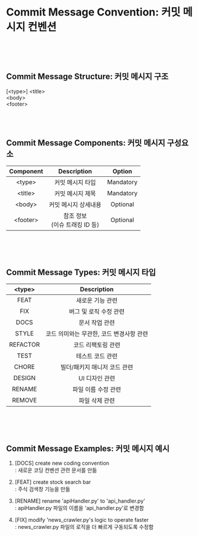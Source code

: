 # Commit Message Convention: 커밋 메시지 컨벤션
<br />
<br />
<br />

## Commit Message Structure: 커밋 메시지 구조
[\<type\>] \<title\> <br />
\<body\> <br />
\<footer\> <br />
<br />
<br />
<br />

## Commit Message Components: 커밋 메시지 구성요소
| Component | Description            | Option    |
|:---------:|:----------------------:|:---------:|
| \<type\>    | 커밋 메시지 타입              | Mandatory |
| \<title\>   | 커밋 메시지 제목              | Mandatory |
| \<body\>    | 커밋 메시지 상세내용            | Optional  |
| \<footer\>  | 참조 정보<br>(이슈 트래킹 ID 등) | Optional  |
<br />
<br />
<br />

## Commit Message Types: 커밋 메시지 타입
| \<type\> | Description             |
|:--------:|:-----------------------:|
| FEAT     | 새로운 기능 관련               |
| FIX      | 버그 및 로직 수정 관련                |
| DOCS     | 문서 작업 관련                |
| STYLE    | 코드 의미와는 무관한, 코드 변경사항 관련 |
| REFACTOR | 코드 리팩토링 관련              |
| TEST     | 테스트 코드 관련               |
| CHORE    | 빌더/패키지 매니저 코드 관련        |
| DESIGN   | UI 디자인 관련               |
| RENAME   | 파일 이름 수정 관련             |
| REMOVE   | 파일 삭제 관련                |
<br />
<br />
<br />

## Commit Message Examples: 커밋 메시지 예시
1. [DOCS] create new coding convention <br />: 새로운 코딩 컨벤션 관련 문서를 만듦 <br />

2. [FEAT] create stock search bar <br />: 주식 검색창 기능을 만듦 <br />

3. [RENAME] rename 'apiHandler.py' to 'api_handler.py' <br />: apiHandler.py 파일의 이름을 'api_handler.py'로 변경함 <br />

4. [FIX] modify 'news_crawler.py's logic to operate faster <br />: news_crawler.py 파일의 로직을 더 빠르게 구동되도록 수정함 <br />
